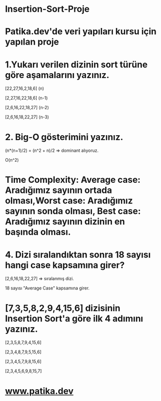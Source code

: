 # Insertion-Sort-Proje
# Patika.dev'de veri yapıları kursu için yapılan proje
# 1.Yukarı verilen dizinin sort türüne göre aşamalarını yazınız.

[22,27,16,2,18,6] (n)

[2,27,16,22,18,6] (n-1)

[2,6,16,22,18,27] (n-2)

[2,6,16,18,22,27] (n-3)

# 2. Big-O gösterimini yazınız.
(n*(n+1)/2) = (n^2 + n)/2 => dominant alıyoruz.

O(n^2)

# Time Complexity: Average case: Aradığımız sayının ortada olması,Worst case: Aradığımız sayının sonda olması, Best case: Aradığımız sayının dizinin en başında olması.

# 4. Dizi sıralandıktan sonra 18 sayısı hangi case kapsamına girer?
[2,6,16,18,22,27] => sıralanmış dizi. 

18 sayısı "Average Case" kapsamına girer.

# [7,3,5,8,2,9,4,15,6] dizisinin Insertion Sort'a göre ilk 4 adımını yazınız.

[2,3,5,8,7,9,4,15,6]

[2,3,4,8,7,9,5,15,6]

[2,3,4,5,7,9,8,15,6]

[2,3,4,5,6,9,8,15,7]

# www.patika.dev

